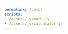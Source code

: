 ```yaml
---
permalink: /calc/
scripts: 
- /assets/js/math.js
- /assets/js/calculator.js
---
```

<div id="calculator" />
<script>onDivLoad()</script>
